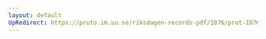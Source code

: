```yaml
---
layout: default
UpRedirect: https://pruto.im.uu.se/riksdagen-records-pdf/1876/prot-1876--ak--055.pdf
---
```

